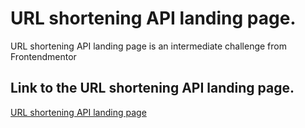 # URL shortening API landing page.
URL shortening API landing page is an intermediate challenge from Frontendmentor


## Link to the URL shortening API landing page.
[URL shortening API landing page](https://badr-21.github.io/URL-shortening-API/)
